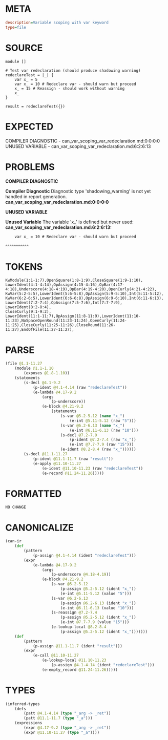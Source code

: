 # META
~~~ini
description=Variable scoping with var keyword
type=file
~~~
# SOURCE
~~~roc
module []

# Test var redeclaration (should produce shadowing warning)
redeclareTest = |_| {
	var x_ = 5
	var x_ = 10 # Redeclare var - should warn but proceed
	x_ = 15 # Reassign - should work without warning
	x_
}

result = redeclareTest({})
~~~
# EXPECTED
COMPILER DIAGNOSTIC - can_var_scoping_var_redeclaration.md:0:0:0:0
UNUSED VARIABLE - can_var_scoping_var_redeclaration.md:6:2:6:13
# PROBLEMS
**COMPILER DIAGNOSTIC**

**Compiler Diagnostic**
Diagnostic type 'shadowing_warning' is not yet handled in report generation.
**can_var_scoping_var_redeclaration.md:0:0:0:0**

**UNUSED VARIABLE**

**Unused Variable**
The variable 'x_' is defined but never used:
**can_var_scoping_var_redeclaration.md:6:2:6:13:**
```roc
	var x_ = 10 # Redeclare var - should warn but proceed
```
 ^^^^^^^^^^^


# TOKENS
~~~zig
KwModule(1:1-1:7),OpenSquare(1:8-1:9),CloseSquare(1:9-1:10),
LowerIdent(4:1-4:14),OpAssign(4:15-4:16),OpBar(4:17-4:18),Underscore(4:18-4:19),OpBar(4:19-4:20),OpenCurly(4:21-4:22),
KwVar(5:2-5:5),LowerIdent(5:6-5:8),OpAssign(5:9-5:10),Int(5:11-5:12),
KwVar(6:2-6:5),LowerIdent(6:6-6:8),OpAssign(6:9-6:10),Int(6:11-6:13),
LowerIdent(7:2-7:4),OpAssign(7:5-7:6),Int(7:7-7:9),
LowerIdent(8:2-8:4),
CloseCurly(9:1-9:2),
LowerIdent(11:1-11:7),OpAssign(11:8-11:9),LowerIdent(11:10-11:23),NoSpaceOpenRound(11:23-11:24),OpenCurly(11:24-11:25),CloseCurly(11:25-11:26),CloseRound(11:26-11:27),EndOfFile(11:27-11:27),
~~~
# PARSE
~~~clojure
(file @1.1-11.27
	(module @1.1-1.10
		(exposes @1.8-1.10))
	(statements
		(s-decl @4.1-9.2
			(p-ident @4.1-4.14 (raw "redeclareTest"))
			(e-lambda @4.17-9.2
				(args
					(p-underscore))
				(e-block @4.21-9.2
					(statements
						(s-var @5.2-5.12 (name "x_")
							(e-int @5.11-5.12 (raw "5")))
						(s-var @6.2-6.13 (name "x_")
							(e-int @6.11-6.13 (raw "10")))
						(s-decl @7.2-7.9
							(p-ident @7.2-7.4 (raw "x_"))
							(e-int @7.7-7.9 (raw "15")))
						(e-ident @8.2-8.4 (raw "x_"))))))
		(s-decl @11.1-11.27
			(p-ident @11.1-11.7 (raw "result"))
			(e-apply @11.10-11.27
				(e-ident @11.10-11.23 (raw "redeclareTest"))
				(e-record @11.24-11.26)))))
~~~
# FORMATTED
~~~roc
NO CHANGE
~~~
# CANONICALIZE
~~~clojure
(can-ir
	(def
		(pattern
			(p-assign @4.1-4.14 (ident "redeclareTest")))
		(expr
			(e-lambda @4.17-9.2
				(args
					(p-underscore @4.18-4.19))
				(e-block @4.21-9.2
					(s-var @5.2-5.12
						(p-assign @5.2-5.12 (ident "x_"))
						(e-int @5.11-5.12 (value "5")))
					(s-var @6.2-6.13
						(p-assign @6.2-6.13 (ident "x_"))
						(e-int @6.11-6.13 (value "10")))
					(s-reassign @7.2-7.4
						(p-assign @5.2-5.12 (ident "x_"))
						(e-int @7.7-7.9 (value "15")))
					(e-lookup-local @8.2-8.4
						(p-assign @5.2-5.12 (ident "x_")))))))
	(def
		(pattern
			(p-assign @11.1-11.7 (ident "result")))
		(expr
			(e-call @11.10-11.27
				(e-lookup-local @11.10-11.23
					(p-assign @4.1-4.14 (ident "redeclareTest")))
				(e-empty_record @11.24-11.26)))))
~~~
# TYPES
~~~clojure
(inferred-types
	(defs
		(patt @4.1-4.14 (type "_arg -> _ret"))
		(patt @11.1-11.7 (type "_a")))
	(expressions
		(expr @4.17-9.2 (type "_arg -> _ret"))
		(expr @11.10-11.27 (type "_a"))))
~~~
